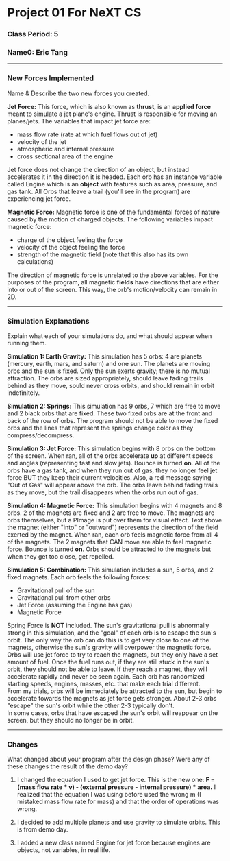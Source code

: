 # Project 01 For NeXT CS
### Class Period: 5
### Name0: Eric Tang
---

### New Forces Implemented
Name & Describe the two new forces you created.


**Jet Force:** This force, which is also known as __thrust__, is an __applied force__ meant to simulate a jet plane's engine. Thrust is responsible for moving an planes/jets. The variables that impact jet force are: 
- mass flow rate (rate at which fuel flows out of jet)
- velocity of the jet
- atmospheric and internal pressure 
- cross sectional area of the engine

Jet force does not change the direction of an object, but instead accelerates it in the direction it is headed. Each orb has an instance variable called Engine which is an __object__ with features such as area, pressure, and gas tank. All Orbs that leave a trail (you'll see in the program) are experiencing jet force.                

**Magnetic Force:** Magnetic force is one of the fundamental forces of nature caused by the motion of charged objects. The following variables impact magnetic force:
- charge of the object feeling the force
- velocity of the object feeling the force
- strength of the magnetic field (note that this also has its own calculations)

The direction of magnetic force is unrelated to the above variables. For the purposes of the program, all magnetic __fields__ have directions that are either into or out of the screen. This way, the orb's motion/velocity can remain in 2D. 

---

### Simulation Explanations
Explain what each of your simulations do, and what should appear when running them.

**Simulation 1: Earth Gravity:** This simulation has 5 orbs: 4 are planets (mercury, earth, mars, and saturn) and one sun. The planets are moving orbs and the sun is fixed. Only the sun exerts gravity; there is no mutual attraction. The orbs are sized appropriately, should leave fading trails behind as they move, sould never cross orbits, and should remain in orbit indefinitely. 

**Simulation 2: Springs:** This simulation has 9 orbs, 7 which are free to move and 2 black orbs that are fixed. These two fixed orbs are at the front and back of the row of orbs. The program should not be able to move the fixed orbs and the lines that represent the springs change color as they compress/decompress. 

**Simulation 3: Jet Force:** This simulation begins with 8 orbs on the bottom of the screen. When ran, all of the orbs accelerate __up__ at different speeds and angles (representing fast and slow jets). Bounce is turned __on__. All of the orbs have a gas tank, and when they run out of gas, they no longer feel jet force BUT they keep their current velocities. Also, a red message saying "Out of Gas" will appear above the orb. The orbs leave behind fading trails as they move, but the trail disappears when the orbs run out of gas. 

**Simulation 4: Magnetic Force:** This simulation begins with 4 magnets and 8 orbs. 2 of the magnets are fixed and 2 are free to move. The magnets are orbs themselves, but a PImage is put over them for visual effect. Text above the magnet (either "into" or "outward") represents the direction of the  field exerted by the magnet. When ran, each orb feels magnetic force from all 4 of the magnets. The 2 magnets that CAN move are able to feel magnetic force. Bounce is turned __on__. Orbs should be attracted to the magnets but when they get too close, get repelled.

**Simulation 5: Combination:** This simulation includes a sun, 5 orbs, and 2 fixed magnets. Each orb feels the following forces: 
- Gravitational pull of the sun
- Gravitational pull from other orbs
- Jet Force (assuming the Engine has gas)
- Magnetic Force 

Spring Force is __NOT__ included. The sun's gravitational pull is abnormally strong in this simulation, and the "goal" of each orb is to escape the sun's orbit. The only way the orb can do this is to get very close to one of the magnets, otherwise the sun's gravity will overpower the magnetic force. Orbs will use jet force to try to reach the magnets, but they only have a set amount of fuel. Once the fuel runs out, if they are still stuck in the sun's orbit, they should not be able to leave. If they reach a magnet, they will accelerate rapidly and never be seen again. Each orb has randomized starting speeds, engines, masses, etc. that make each trial different.    
From my trials, orbs will be immediately be attracted to the sun, but begin to accelerate towards the magnets as jet force gets stronger. About 2-3 orbs "escape" the sun's orbit while the other 2-3 typically don't.   
In some cases, orbs that have escaped the sun's orbit will reappear on the screen, but they should no longer be in orbit. 

---

### Changes
What changed about your program after the design phase? Were any of these changes the result of the demo day?

1. I changed the equation I used to get jet force. This is the new one: 
__F = (mass flow rate * v) - (external pressure - internal pressure) * area.__ I realized that the equation I was using before used the wrong m (I mistaked mass flow rate for mass) and that the order of operations was wrong. 

2. I decided to add multiple planets and use gravity to simulate orbits. This is from demo day. 
3. I added a new class named Engine for jet force because engines are objects, not variables, in real life. 
